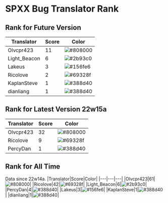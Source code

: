 # SPXX Bug Translator Rank
## Rank for Future Version
|Translator|Score|Color|
|---|---|---|
|Olvcpr423|11|![#808000](https://via.placeholder.com/15/808000/000000?text=+)|
|Light_Beacon|6|![#2b93c0](https://via.placeholder.com/15/2b93c0/000000?text=+)|
|Lakeus|3|![#156fe6](https://via.placeholder.com/15/156fe6/000000?text=+)|
|Ricolove|2|![#69328f](https://via.placeholder.com/15/69328f/000000?text=+)|
|KaplanSteve|1|![#388d40](https://via.placeholder.com/15/388d40/000000?text=+)|
|dianliang|1|![#388d40](https://via.placeholder.com/15/388d40/000000?text=+)|
## Rank for Latest Version 22w15a
|Translator|Score|Color|
|---|---|---|
|Olvcpr423|32|![#808000](https://via.placeholder.com/15/808000/000000?text=+)|
|Ricolove|9|![#69328f](https://via.placeholder.com/15/69328f/000000?text=+)|
|PercyDan|1|![#388d40](https://via.placeholder.com/15/388d40/000000?text=+)|
## Rank for All Time
Data since 22w14a.
|Translator|Score|Color|
|---|---|---|
|Olvcpr423|61|![#808000](https://via.placeholder.com/15/808000/000000?text=+)|
|Ricolove|42|![#69328f](https://via.placeholder.com/15/69328f/000000?text=+)|
|Light_Beacon|6|![#2b93c0](https://via.placeholder.com/15/2b93c0/000000?text=+)|
|PercyDan|4|![#388d40](https://via.placeholder.com/15/388d40/000000?text=+)|
|Lakeus|3|![#156fe6](https://via.placeholder.com/15/156fe6/000000?text=+)|
|KaplanSteve|1|![#388d40](https://via.placeholder.com/15/388d40/000000?text=+)|
|dianliang|1|![#388d40](https://via.placeholder.com/15/388d40/000000?text=+)|
